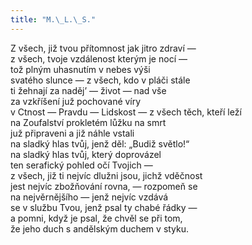```yaml
---
title: "M.\_L.\_S."
---
```


  

Z všech, již tvou přítomnost jak jitro zdraví —  
z všech, tvoje vzdálenost kterým je nocí —  
tož plným uhasnutím v nebes výši  
svatého slunce — z všech, kdo v pláči stále  
ti žehnají za naděj’ — život — nad vše  
za vzkříšení juž pochované víry  
v Ctnost — Pravdu — Lidskost — z všech těch, kteří leží  
na Zoufalství prokletém lůžku na smrt  
juž připraveni a již náhle vstali  
na sladký hlas tvůj, jenž děl: „Budiž světlo!“  
na sladký hlas tvůj, který doprovázel  
ten serafický pohled očí Tvojich —  
z všech, již ti nejvíc dlužni jsou, jichž vděčnost  
jest nejvíc zbožňování rovna, — rozpomeň se  
na nejvěrnějšího — jenž nejvíc vzdává  
se v službu Tvou, jenž psal ty chabé řádky —  
a pomni, když je psal, že chvěl se při tom,  
že jeho duch s andělským duchem v styku.
